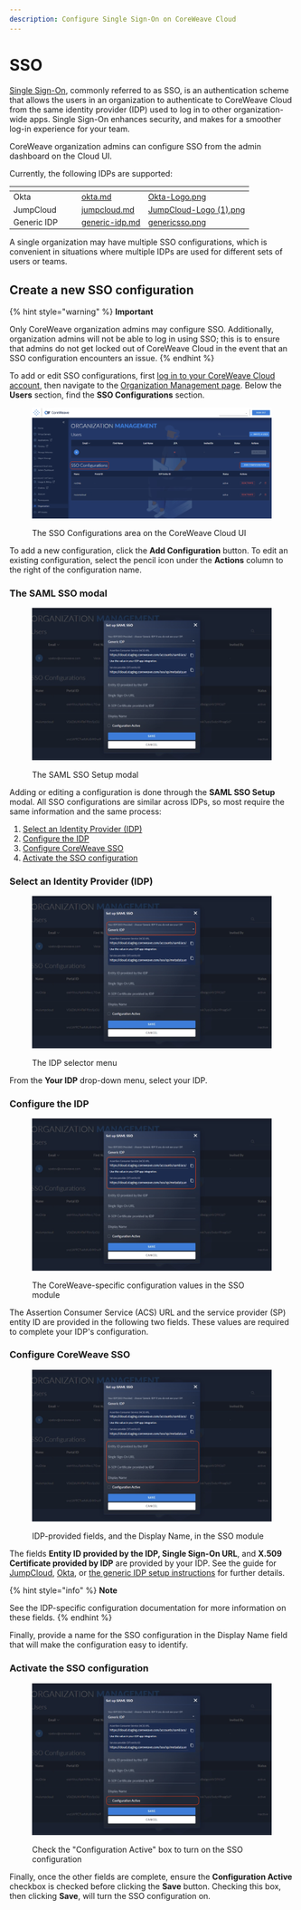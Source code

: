 ```yaml
---
description: Configure Single Sign-On on CoreWeave Cloud
---
```


# SSO

[Single Sign-On](https://en.wikipedia.org/wiki/Single\_sign-on), commonly referred to as SSO, is an authentication scheme that allows the users in an organization to authenticate to CoreWeave Cloud from the same identity provider (IDP) used to log in to other organization-wide apps. Single Sign-On enhances security, and makes for a smoother log-in experience for your team.

CoreWeave organization admins can configure SSO from the admin dashboard on the Cloud UI.

Currently, the following IDPs are supported:

<table data-view="cards"><thead><tr><th></th><th data-hidden></th><th data-hidden></th><th data-hidden data-card-target data-type="content-ref"></th><th data-hidden data-card-cover data-type="files"></th></tr></thead><tbody><tr><td>Okta</td><td></td><td></td><td><a href="okta.md">okta.md</a></td><td><a href="../../.gitbook/assets/Okta-Logo.png">Okta-Logo.png</a></td></tr><tr><td>JumpCloud</td><td></td><td></td><td><a href="jumpcloud.md">jumpcloud.md</a></td><td><a href="../../.gitbook/assets/JumpCloud-Logo (1).png">JumpCloud-Logo (1).png</a></td></tr><tr><td>Generic IDP</td><td></td><td></td><td><a href="generic-idp.md">generic-idp.md</a></td><td><a href="../../.gitbook/assets/genericsso.png">genericsso.png</a></td></tr></tbody></table>

A single organization may have multiple SSO configurations, which is convenient in situations where multiple IDPs are used for different sets of users or teams.

## Create a new SSO configuration

{% hint style="warning" %}
**Important**

Only CoreWeave organization admins may configure SSO. Additionally, organization admins will not be able to log in using SSO; this is to ensure that admins do not get locked out of CoreWeave Cloud in the event that an SSO configuration encounters an issue.
{% endhint %}

To add or edit SSO configurations, first [log in to your CoreWeave Cloud account](https://cloud.coreweave.com), then navigate to the [Organization Management page](https://cloud.coreweave.com/organization). Below the **Users** section, find the **SSO Configurations** section.

<figure><img src="../../.gitbook/assets/image (58).png" alt="Screenshot of the SSO Configurations area on the CoreWeave Cloud UI"><figcaption><p>The SSO Configurations area on the CoreWeave Cloud UI</p></figcaption></figure>

To add a new configuration, click the **Add Configuration** button. To edit an existing configuration, select the pencil icon under the **Actions** column to the right of the configuration name.

### The SAML SSO modal

<figure><img src="../../.gitbook/assets/image (41).png" alt="Screenshot of the SAML SSO Setup modal"><figcaption><p>The SAML SSO Setup modal</p></figcaption></figure>

Adding or editing a configuration is done through the **SAML SSO Setup** modal. All SSO configurations are similar across IDPs, so most require the same information and the same process:

1. [Select an Identity Provider (IDP)](./#select-an-identity-provider-idp)
2. [Configure the IDP](./#configure-the-idp)
3. [Configure CoreWeave SSO](./#configure-coreweave-sso)
4. [Activate the SSO configuration](./#activate-the-sso-configuration)

### Select an Identity Provider (IDP)

<figure><img src="../../.gitbook/assets/image (53).png" alt="Screenshot of the SAML SSO Setup modal, with the IDP drop-down highlighted"><figcaption><p>The IDP selector menu</p></figcaption></figure>

From the **Your IDP** drop-down menu, select your IDP.

### Configure the IDP

<figure><img src="../../.gitbook/assets/image (55).png" alt="Screenshot of the CoreWeave-specific configuration values in the SSO module"><figcaption><p>The CoreWeave-specific configuration values in the SSO module</p></figcaption></figure>

The Assertion Consumer Service (ACS) URL and the service provider (SP) entity ID are provided in the following two fields. These values are required to complete your IDP's configuration.

### Configure CoreWeave SSO

<figure><img src="../../.gitbook/assets/image (24).png" alt="Screenshot of the IDP-provided fields, and the Display Name, in the SSO module"><figcaption><p>IDP-provided fields, and the Display Name, in the SSO module</p></figcaption></figure>

The fields **Entity ID provided by the IDP, Single Sign-On URL**, and **X.509 Certificate provided by IDP** are provided by your IDP. See the guide for [JumpCloud](jumpcloud.md), [Okta](okta.md), or [the generic IDP setup instructions](generic-idp.md) for further details.

{% hint style="info" %}
**Note**

See the IDP-specific configuration documentation for more information on these fields.
{% endhint %}

Finally, provide a name for the SSO configuration in the Display Name field that will make the configuration easy to identify.

### Activate the SSO configuration

<figure><img src="../../.gitbook/assets/image (29).png" alt=""><figcaption><p>Check the "Configuration Active" box to turn on the SSO configuration</p></figcaption></figure>

Finally, once the other fields are complete, ensure the **Configuration Active** checkbox is checked before clicking the **Save** button. Checking this box, then clicking **Save**, will turn the SSO configuration on.
